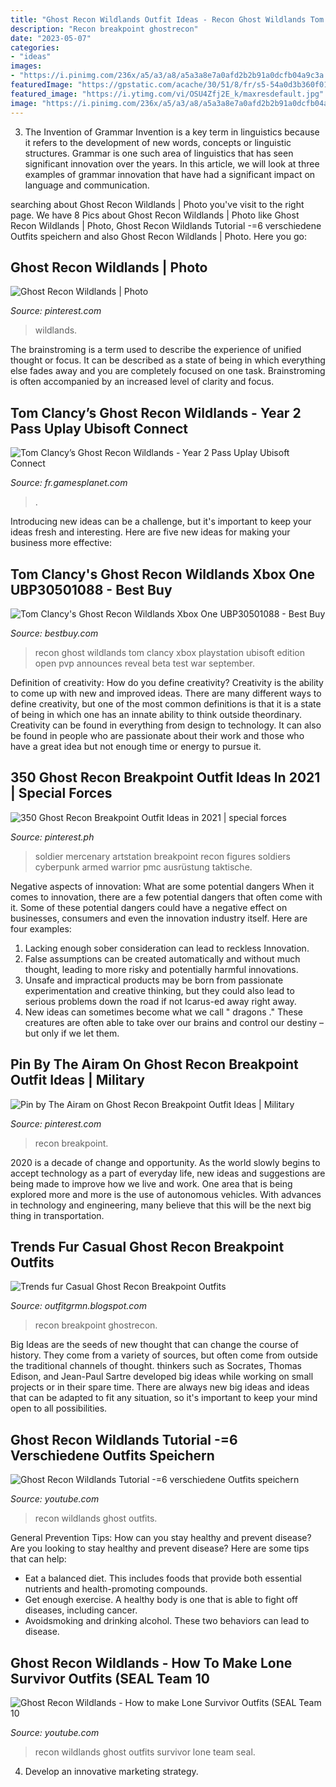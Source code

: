 ```yaml
---
title: "Ghost Recon Wildlands Outfit Ideas - Recon Ghost Wildlands Tom Clancy Xbox Playstation Ubisoft Edition Open Pvp Announces Reveal Beta Test War September"
description: "Recon breakpoint ghostrecon"
date: "2023-05-07"
categories:
- "ideas"
images:
- "https://i.pinimg.com/236x/a5/a3/a8/a5a3a8e7a0afd2b2b91a0dcfb04a9c3a.jpg"
featuredImage: "https://gpstatic.com/acache/30/51/8/fr/s5-54a0d3b360f0100756ec623191474dfd.jpg"
featured_image: "https://i.ytimg.com/vi/OSU4Zfj2E_k/maxresdefault.jpg"
image: "https://i.pinimg.com/236x/a5/a3/a8/a5a3a8e7a0afd2b2b91a0dcfb04a9c3a.jpg"
---
```



3. The Invention of Grammar
Invention is a key term in linguistics because it refers to the development of new words, concepts or linguistic structures. Grammar is one such area of linguistics that has seen significant innovation over the years. In this article, we will look at three examples of grammar innovation that have had a significant impact on language and communication.

	

		
searching about Ghost Recon Wildlands | Photo you've visit to the right page. We have 8 Pics about Ghost Recon Wildlands | Photo like Ghost Recon Wildlands | Photo, Ghost Recon Wildlands Tutorial -=6 verschiedene Outfits speichern and also Ghost Recon Wildlands | Photo. Here you go:
		
    
## Ghost Recon Wildlands | Photo

<img loading=lazy src="https://i.pinimg.com/originals/e3/48/c8/e348c809feecd9474796bf7ae16bdc5d.jpg" onerror="this.onerror=null;this.src='https://tse2.mm.bing.net/th?id=OIP.bJ_whjFPSwWdVjw1TAlWTQHaGg&amp;pid=15.1';" alt="Ghost Recon Wildlands | Photo">

_Source: pinterest.com_

>wildlands. 

	

The brainstroming is a term used to describe the experience of unified thought or focus. It can be described as a state of being in which everything else fades away and you are completely focused on one task. Brainstroming is often accompanied by an increased level of clarity and focus.

    
## Tom Clancy’s Ghost Recon Wildlands - Year 2 Pass Uplay Ubisoft Connect

<img loading=lazy src="https://gpstatic.com/acache/30/51/8/fr/s5-54a0d3b360f0100756ec623191474dfd.jpg" onerror="this.onerror=null;this.src='https://tse2.mm.bing.net/th?id=OIP._Ji55aQXyd2X8gSx9wZEfQHaEK&amp;pid=15.1';" alt="Tom Clancy’s Ghost Recon Wildlands - Year 2 Pass Uplay Ubisoft Connect">

_Source: fr.gamesplanet.com_

>. 

	

Introducing new ideas can be a challenge, but it's important to keep your ideas fresh and interesting. Here are five new ideas for making your business more effective:

    
## Tom Clancy&#039;s Ghost Recon Wildlands Xbox One UBP30501088 - Best Buy

<img loading=lazy src="https://pisces.bbystatic.com/image2/BestBuy_US/images/products/9615/9615006_sd.jpg" onerror="this.onerror=null;this.src='https://tse3.mm.bing.net/th?id=OIP.mvxk7kLjgsGRRaxeQ3edmwHaHa&amp;pid=15.1';" alt="Tom Clancy&#039;s Ghost Recon Wildlands Xbox One UBP30501088 - Best Buy">

_Source: bestbuy.com_

>recon ghost wildlands tom clancy xbox playstation ubisoft edition open pvp announces reveal beta test war september. 

	

Definition of creativity: How do you define creativity?
Creativity is the ability to come up with new and improved ideas. There are many different ways to define creativity, but one of the most common definitions is that it is a state of being in which one has an innate ability to think outside theordinary. Creativity can be found in everything from design to technology. It can also be found in people who are passionate about their work and those who have a great idea but not enough time or energy to pursue it.

    
## 350 Ghost Recon Breakpoint Outfit Ideas In 2021 | Special Forces

<img loading=lazy src="https://i.pinimg.com/236x/a5/a3/a8/a5a3a8e7a0afd2b2b91a0dcfb04a9c3a.jpg" onerror="this.onerror=null;this.src='https://tse3.mm.bing.net/th?id=OIP.n77ArTEz4EwsUGThxJPxDgAAAA&amp;pid=15.1';" alt="350 Ghost Recon Breakpoint Outfit Ideas in 2021 | special forces">

_Source: pinterest.ph_

>soldier mercenary artstation breakpoint recon figures soldiers cyberpunk armed warrior pmc ausrüstung taktische. 

	

Negative aspects of innovation: What are some potential dangers
When it comes to innovation, there are a few potential dangers that often come with it. Some of these potential dangers could have a negative effect on businesses, consumers and even the innovation industry itself. Here are four examples:
1. Lacking enough sober consideration can lead to reckless Innovation.
2. False assumptions can be created automatically and without much thought, leading to more risky and potentially harmful innovations.
3. Unsafe and impractical products may be born from passionate experimentation and creative thinking, but they could also lead to serious problems down the road if not Icarus-ed away right away. 
4. New ideas can sometimes become what we call " dragons ." These creatures are often able to take over our brains and control our destiny – but only if we let them.

    
## Pin By The Airam On Ghost Recon Breakpoint Outfit Ideas | Military

<img loading=lazy src="https://i.pinimg.com/736x/ff/4b/8e/ff4b8e58fdd54b7f9adaf494da6b8c47.jpg" onerror="this.onerror=null;this.src='https://tse3.mm.bing.net/th?id=OIP.-983uGvvpl2que05tPssnAHaLH&amp;pid=15.1';" alt="Pin by The Airam on Ghost Recon Breakpoint Outfit Ideas | Military">

_Source: pinterest.com_

>recon breakpoint. 

	

2020 is a decade of change and opportunity. As the world slowly begins to accept technology as a part of everyday life, new ideas and suggestions are being made to improve how we live and work. One area that is being explored more and more is the use of autonomous vehicles. With advances in technology and engineering, many believe that this will be the next big thing in transportation.

    
## Trends Fur Casual Ghost Recon Breakpoint Outfits

<img loading=lazy src="http://i.imgur.com/H5FhpXN.png" onerror="this.onerror=null;this.src='https://tse2.mm.bing.net/th?id=OIP.s_cjHnGQBhqXhmnout6ROQHaDQ&amp;pid=15.1';" alt="Trends fur Casual Ghost Recon Breakpoint Outfits">

_Source: outfitgrmn.blogspot.com_

>recon breakpoint ghostrecon. 

	

Big Ideas are the seeds of new thought that can change the course of history. They come from a variety of sources, but often come from outside the traditional channels of thought. thinkers such as Socrates, Thomas Edison, and Jean-Paul Sartre developed big ideas while working on small projects or in their spare time. There are always new big ideas and ideas that can be adapted to fit any situation, so it's important to keep your mind open to all possibilities.

    
## Ghost Recon Wildlands Tutorial -=6 Verschiedene Outfits Speichern

<img loading=lazy src="https://i.ytimg.com/vi/OVFvev_WwKM/maxresdefault.jpg" onerror="this.onerror=null;this.src='https://tse3.mm.bing.net/th?id=OIP.BKXzfpumsKgm29sXqhkElgHaEK&amp;pid=15.1';" alt="Ghost Recon Wildlands Tutorial -=6 verschiedene Outfits speichern">

_Source: youtube.com_

>recon wildlands ghost outfits. 

	

General Prevention Tips: How can you stay healthy and prevent disease?
Are you looking to stay healthy and prevent disease? Here are some tips that can help: 
- Eat a balanced diet. This includes foods that provide both essential nutrients and health-promoting compounds. 
- Get enough exercise. A healthy body is one that is able to fight off diseases, including cancer. 
- Avoidsmoking and drinking alcohol. These two behaviors can lead to disease.

    
## Ghost Recon Wildlands - How To Make Lone Survivor Outfits (SEAL Team 10

<img loading=lazy src="https://i.ytimg.com/vi/OSU4Zfj2E_k/maxresdefault.jpg" onerror="this.onerror=null;this.src='https://tse4.mm.bing.net/th?id=OIP.WQX2F7K12UbR__VdutCs7QHaEK&amp;pid=15.1';" alt="Ghost Recon Wildlands - How to make Lone Survivor Outfits (SEAL Team 10">

_Source: youtube.com_

>recon wildlands ghost outfits survivor lone team seal. 

	

4. Develop an innovative marketing strategy.

